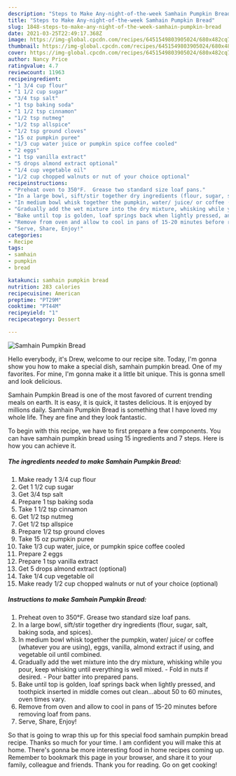 ```yaml
---
description: "Steps to Make Any-night-of-the-week Samhain Pumpkin Bread"
title: "Steps to Make Any-night-of-the-week Samhain Pumpkin Bread"
slug: 1848-steps-to-make-any-night-of-the-week-samhain-pumpkin-bread
date: 2021-03-25T22:49:17.368Z
image: https://img-global.cpcdn.com/recipes/6451549803905024/680x482cq70/samhain-pumpkin-bread-recipe-main-photo.jpg
thumbnail: https://img-global.cpcdn.com/recipes/6451549803905024/680x482cq70/samhain-pumpkin-bread-recipe-main-photo.jpg
cover: https://img-global.cpcdn.com/recipes/6451549803905024/680x482cq70/samhain-pumpkin-bread-recipe-main-photo.jpg
author: Nancy Price
ratingvalue: 4.7
reviewcount: 11963
recipeingredient:
- "1 3/4 cup flour"
- "1 1/2 cup sugar"
- "3/4 tsp salt"
- "1 tsp baking soda"
- "1 1/2 tsp cinnamon"
- "1/2 tsp nutmeg"
- "1/2 tsp allspice"
- "1/2 tsp ground cloves"
- "15 oz pumpkin puree"
- "1/3 cup water juice or pumpkin spice coffee cooled"
- "2 eggs"
- "1 tsp vanilla extract"
- "5 drops almond extract optional"
- "1/4 cup vegetable oil"
- "1/2 cup chopped walnuts or nut of your choice optional"
recipeinstructions:
- "Preheat oven to 350°F.  Grease two standard size loaf pans."
- "In a large bowl, sift/stir together dry ingredients (flour, sugar, salt, baking soda, and spices)."
- "In medium bowl whisk together the pumpkin, water/ juice/ or coffee (whatever you are using), eggs, vanilla, almond extract if using, and vegetable oil until combined."
- "Gradually add the wet mixture into the dry mixture, whisking while you pour, keep whisking until everything is well mixed. Fold in nuts if desired. Pour batter into prepared pans."
- "Bake until top is golden, loaf springs back when lightly pressed, and toothpick inserted in middle comes out clean...about 50 to 60 minutes, oven times vary."
- "Remove from oven and allow to cool in pans of 15-20 minutes before removing loaf from pans."
- "Serve, Share, Enjoy!"
categories:
- Recipe
tags:
- samhain
- pumpkin
- bread

katakunci: samhain pumpkin bread 
nutrition: 283 calories
recipecuisine: American
preptime: "PT29M"
cooktime: "PT44M"
recipeyield: "1"
recipecategory: Dessert

---
```



![Samhain Pumpkin Bread](https://img-global.cpcdn.com/recipes/6451549803905024/680x482cq70/samhain-pumpkin-bread-recipe-main-photo.jpg)

Hello everybody, it's Drew, welcome to our recipe site. Today, I'm gonna show you how to make a special dish, samhain pumpkin bread. One of my favorites. For mine, I'm gonna make it a little bit unique. This is gonna smell and look delicious.



Samhain Pumpkin Bread is one of the most favored of current trending meals on earth. It is easy, it is quick, it tastes delicious. It is enjoyed by millions daily. Samhain Pumpkin Bread is something that I have loved my whole life. They are fine and they look fantastic.


To begin with this recipe, we have to first prepare a few components. You can have samhain pumpkin bread using 15 ingredients and 7 steps. Here is how you can achieve it.

<!--inarticleads1-->

##### The ingredients needed to make Samhain Pumpkin Bread:

1. Make ready 1 3/4 cup flour
1. Get 1 1/2 cup sugar
1. Get 3/4 tsp salt
1. Prepare 1 tsp baking soda
1. Take 1 1/2 tsp cinnamon
1. Get 1/2 tsp nutmeg
1. Get 1/2 tsp allspice
1. Prepare 1/2 tsp ground cloves
1. Take 15 oz pumpkin puree
1. Take 1/3 cup water, juice, or pumpkin spice coffee cooled
1. Prepare 2 eggs
1. Prepare 1 tsp vanilla extract
1. Get 5 drops almond extract (optional)
1. Take 1/4 cup vegetable oil
1. Make ready 1/2 cup chopped walnuts or nut of your choice (optional)




<!--inarticleads2-->

##### Instructions to make Samhain Pumpkin Bread:

1. Preheat oven to 350°F.  Grease two standard size loaf pans.
1. In a large bowl, sift/stir together dry ingredients (flour, sugar, salt, baking soda, and spices).
1. In medium bowl whisk together the pumpkin, water/ juice/ or coffee (whatever you are using), eggs, vanilla, almond extract if using, and vegetable oil until combined.
1. Gradually add the wet mixture into the dry mixture, whisking while you pour, keep whisking until everything is well mixed. - Fold in nuts if desired. - Pour batter into prepared pans.
1. Bake until top is golden, loaf springs back when lightly pressed, and toothpick inserted in middle comes out clean...about 50 to 60 minutes, oven times vary.
1. Remove from oven and allow to cool in pans of 15-20 minutes before removing loaf from pans.
1. Serve, Share, Enjoy!




So that is going to wrap this up for this special food samhain pumpkin bread recipe. Thanks so much for your time. I am confident you will make this at home. There's gonna be more interesting food in home recipes coming up. Remember to bookmark this page in your browser, and share it to your family, colleague and friends. Thank you for reading. Go on get cooking!
